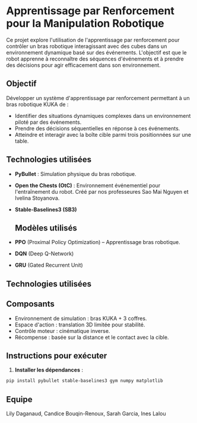 # Apprentissage par Renforcement pour la Manipulation Robotique

Ce projet explore l'utilisation de l'apprentissage par renforcement pour contrôler un bras robotique interagissant avec des cubes dans un environnement dynamique basé sur des événements. L'objectif est que le robot apprenne à reconnaître des séquences d'événements et à prendre des décisions pour agir efficacement dans son environnement.

## Objectif

Développer un système d'apprentissage par renforcement permettant à un bras robotique KUKA de :

- Identifier des situations dynamiques complexes dans un environnement piloté par des événements.
- Prendre des décisions séquentielles en réponse à ces événements.
- Atteindre et interagir avec la boîte cible parmi trois positionnées sur une table.

## Technologies utilisées

- **PyBullet** : Simulation physique du bras robotique.
- **Open the Chests (OtC)** : Environnement événementiel pour l'entraînement du robot. Créé par nos professeures Sao Mai Nguyen et Ivelina Stoyanova.
- **Stable-Baselines3 (SB3)**

  ## Modèles utilisés
- **PPO** (Proximal Policy Optimization) – Apprentissage bras robotique. 
- **DQN** (Deep Q-Network)
- **GRU** (Gated Recurrent Unit)

## Technologies utilisées

## Composants

- Environnement de simulation : bras KUKA + 3 coffres.
- Espace d'action : translation 3D limitée pour stabilité.
- Contrôle moteur : cinématique inverse.
- Récompense : basée sur la distance et le contact avec la cible.

## Instructions pour exécuter

1. **Installer les dépendances** :

```bash
pip install pybullet stable-baselines3 gym numpy matplotlib
```


## Equipe

Lily Daganaud, Candice Bouqin-Renoux, Sarah Garcia, Ines Lalou
